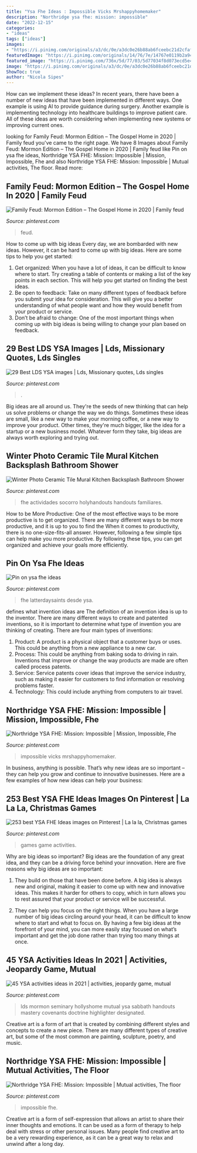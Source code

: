 ```yaml
---
title: "Ysa Fhe Ideas : Impossible Vicks Mrshappyhomemaker"
description: "Northridge ysa fhe: mission: impossible"
date: "2022-12-15"
categories:
- "ideas"
tags: ["ideas"]
images:
- "https://i.pinimg.com/originals/a3/dc/0e/a3dc0e26b88ab6fceebc21d2cfafc6ed.png"
featuredImage: "https://i.pinimg.com/originals/14/76/7e/14767e0119b2a94b20999f86cab96a34.jpg"
featured_image: "https://i.pinimg.com/736x/5d/77/03/5d77034f8d073ecd5e48d51cf89ec6f1.jpg"
image: "https://i.pinimg.com/originals/a3/dc/0e/a3dc0e26b88ab6fceebc21d2cfafc6ed.png"
ShowToc: true
author: "Nicola Sipes"
---
```



How can we implement these ideas?
In recent years, there have been a number of new ideas that have been implemented in different ways. One example is using AI to provide guidance during surgery. Another example is implementing technology into healthcare buildings to improve patient care. All of these ideas are worth considering when implementing new systems or improving current ones.

	

		
looking for Family Feud: Mormon Edition – The Gospel Home in 2020 | Family feud you've came to the right page. We have 8 Images about Family Feud: Mormon Edition – The Gospel Home in 2020 | Family feud like Pin on ysa fhe ideas, Northridge YSA FHE: Mission: Impossible | Mission, Impossible, Fhe and also Northridge YSA FHE: Mission: Impossible | Mutual activities, The floor. Read more:
		
    
## Family Feud: Mormon Edition – The Gospel Home In 2020 | Family Feud

<img loading=lazy src="https://i.pinimg.com/736x/5d/77/03/5d77034f8d073ecd5e48d51cf89ec6f1.jpg" onerror="this.onerror=null;this.src='https://tse3.mm.bing.net/th?id=OIP.htpWb64w6klBeOyrKrAjDAHaE_&amp;pid=15.1';" alt="Family Feud: Mormon Edition – The Gospel Home in 2020 | Family feud">

_Source: pinterest.com_

>feud. 

	

How to come up with big ideas
Every day, we are bombarded with new ideas. However, it can be hard to come up with big ideas. Here are some tips to help you get started: 
1. Get organized: When you have a lot of ideas, it can be difficult to know where to start. Try creating a table of contents or making a list of the key points in each section. This will help you get started on finding the best ideas. 
2. Be open to feedback: Take on many different types of feedback before you submit your idea for consideration. This will give you a better understanding of what people want and how they would benefit from your product or service. 
3. Don’t be afraid to change: One of the most important things when coming up with big ideas is being willing to change your plan based on feedback.

    
## 29 Best LDS YSA Images | Lds, Missionary Quotes, Lds Singles

<img loading=lazy src="https://i.pinimg.com/474x/c4/04/a3/c404a329eeceb1bf783203bf30764756--missionary-quotes-missionary-mom.jpg" onerror="this.onerror=null;this.src='https://tse2.mm.bing.net/th?id=OIP.biaqTer4ajHXkMdPuBuPhAAAAA&amp;pid=15.1';" alt="29 Best LDS YSA images | Lds, Missionary quotes, Lds singles">

_Source: pinterest.com_

>. 

	

Big ideas are all around us. They're the seeds of new thinking that can help us solve problems or change the way we do things. Sometimes these ideas are small, like a new way to make your morning coffee, or a new way to improve your product. Other times, they're much bigger, like the idea for a startup or a new business model. Whatever form they take, big ideas are always worth exploring and trying out.

    
## Winter Photo Ceramic Tile Mural Kitchen Backsplash Bathroom Shower

<img loading=lazy src="https://i.pinimg.com/736x/fa/ba/fd/fabafd82723a4e2e5786c88c0fec9603--family-home-evening-lessons-family-home-evening-chart.jpg" onerror="this.onerror=null;this.src='https://tse1.mm.bing.net/th?id=OIP.SxB5cW1IsbChfEmxiNFcJgHaJr&amp;pid=15.1';" alt="Winter Photo Ceramic Tile Mural Kitchen Backsplash Bathroom Shower">

_Source: pinterest.com_

>fhe actividades socorro holyhandouts handouts familiares. 

	

How to be More Productive: One of the most effective ways to be more productive is to get organized. There are many different ways to be more productive, and it is up to you to find the
When it comes to productivity, there is no one-size-fits-all answer. However, following a few simple tips can help make you more productive. By following these tips, you can get organized and achieve your goals more efficiently.

    
## Pin On Ysa Fhe Ideas

<img loading=lazy src="https://i.pinimg.com/originals/e8/9c/9f/e89c9fc2d4397a80878d13dc3785e783.png" onerror="this.onerror=null;this.src='https://tse1.mm.bing.net/th?id=OIP.jwbB_gbSuj0l7f1a8iVFKgHaHa&amp;pid=15.1';" alt="Pin on ysa fhe ideas">

_Source: pinterest.com_

>fhe latterdaysaints desde ysa. 

	

defines what invention ideas are
The definition of an invention idea is up to the inventor. 
There are many different ways to create and patented inventions, so it is important to determine what type of invention you are thinking of creating. There are four main types of inventions: 
1) Product: A product is a physical object that a customer buys or uses. This could be anything from a new appliance to a new car. 
2) Process: This could be anything from baking soda to driving in rain. Inventions that improve or change the way products are made are often called process patents. 
3) Service: Service patents cover ideas that improve the service industry, such as making it easier for customers to find information or resolving problems faster. 
4) Technology: This could include anything from computers to air travel.

    
## Northridge YSA FHE: Mission: Impossible | Mission, Impossible, Fhe

<img loading=lazy src="https://i.pinimg.com/originals/a3/dc/0e/a3dc0e26b88ab6fceebc21d2cfafc6ed.png" onerror="this.onerror=null;this.src='https://tse1.mm.bing.net/th?id=OIP.g4qtuO1r2mtxRy0WplMQXwHaHa&amp;pid=15.1';" alt="Northridge YSA FHE: Mission: Impossible | Mission, Impossible, Fhe">

_Source: pinterest.com_

>impossible vicks mrshappyhomemaker. 

	

In business, anything is possible. That’s why new ideas are so important – they can help you grow and continue to innovative businesses. Here are a few examples of how new ideas can help your business: 

    
## 253 Best YSA FHE Ideas Images On Pinterest | La La La, Christmas Games

<img loading=lazy src="https://i.pinimg.com/736x/ee/8d/a6/ee8da6efcca89ca84612a6af4923135d--gym-games-youth-games.jpg" onerror="this.onerror=null;this.src='https://tse3.mm.bing.net/th?id=OIP.EJq47_Hppa6PXsbjngAm9AAAAA&amp;pid=15.1';" alt="253 best YSA FHE Ideas images on Pinterest | La la la, Christmas games">

_Source: pinterest.com_

>games game activities. 

	

Why are big ideas so important?
Big ideas are the foundation of any great idea, and they can be a driving force behind your innovation. Here are five reasons why big ideas are so important:
1. They build on those that have been done before. A big idea is always new and original, making it easier to come up with new and innovative ideas. This makes it harder for others to copy, which in turn allows you to rest assured that your product or service will be successful.

2. They can help you focus on the right things. When you have a large number of big ideas circling around your head, it can be difficult to know where to start and what to focus on. By having a few big ideas at the forefront of your mind, you can more easily stay focused on what’s important and get the job done rather than trying too many things at once.

    
## 45 YSA Activities Ideas In 2021 | Activities, Jeopardy Game, Mutual

<img loading=lazy src="https://i.pinimg.com/474x/eb/ae/d0/ebaed0dbd4abda74a3acbfe60b65f3f1.jpg" onerror="this.onerror=null;this.src='https://tse4.mm.bing.net/th?id=OIP.RJPiexXM06-cDLz0brZLewAAAA&amp;pid=15.1';" alt="45 YSA activities ideas in 2021 | activities, jeopardy game, mutual">

_Source: pinterest.com_

>lds mormon seminary hollyshome mutual ysa sabbath handouts mastery covenants doctrine highlighter designated. 

	

Creative art is a form of art that is created by combining different styles and concepts to create a new piece. There are many different types of creative art, but some of the most common are painting, sculpture, poetry, and music.

    
## Northridge YSA FHE: Mission: Impossible | Mutual Activities, The Floor

<img loading=lazy src="https://i.pinimg.com/originals/14/76/7e/14767e0119b2a94b20999f86cab96a34.jpg" onerror="this.onerror=null;this.src='https://tse4.mm.bing.net/th?id=OIP.0TE4sM935FWSdsg12vCmhgHaE5&amp;pid=15.1';" alt="Northridge YSA FHE: Mission: Impossible | Mutual activities, The floor">

_Source: pinterest.com_

>impossible fhe. 

	

Creative art is a form of self-expression that allows an artist to share their inner thoughts and emotions. It can be used as a form of therapy to help deal with stress or other personal issues. Many people find creative art to be a very rewarding experience, as it can be a great way to relax and unwind after a long day.

